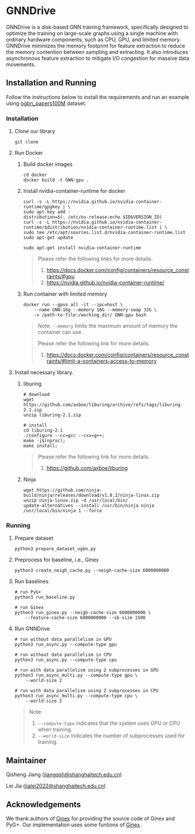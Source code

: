 # GNNDrive

GNNDrive is a disk-based GNN training framework, specifically designed to optimize the training on large-scale graphs using a single machine with ordinary hardware components, such as CPU, GPU, and limited memory. GNNDrive minimizes the memory footprint for feature extraction to reduce the memory contention between sampling and extracting. It also introduces asynchronous feature extraction to mitigate I/O congestion for massive data movements. 

## Installation and Running

Follow the instructions below to install the requirements and run an example using [ogbn_papers100M](https://ogb.stanford.edu/docs/nodeprop/#ogbn-papers100M) dataset.

### Installation

1. Clone our library
    ```shell
    git clone 
    ```

2. Run Docker
    1. Build docker images
        ```shell
        cd docker
        docker build -t GNN:gpu .
        ```

    2. Install nvidia-container-runtime for docker
        ```shell
        curl -s -L https://nvidia.github.io/nvidia-container-runtime/gpgkey | \
        sudo apt-key add -
        distribution=$(. /etc/os-release;echo $ID$VERSION_ID)
        curl -s -L https://nvidia.github.io/nvidia-container-runtime/$distribution/nvidia-container-runtime.list | \
        sudo tee /etc/apt/sources.list.d/nvidia-container-runtime.list
        sudo apt-get update

        sudo apt-get install nvidia-container-runtime
        ```
    
        > Please refer the following links for more details.
        > 1. https://docs.docker.com/config/containers/resource_constraints/#gpu
        > 2. https://nvidia.github.io/nvidia-container-runtime/

    3. Run container with limited memory
        ```shell
        docker run --gpus all -it --ipc=host \
            --name GNN-16g --memory 16G --memory-swap 32G \
            -v /path-to-file:/working_dir/ GNN:gpu bash
        ```
    
        > Note: `--memory` limits the maximum amount of memory the container can use.
        >
        > Please refer the following link for more details.
        > 1. https://docs.docker.com/config/containers/resource_constraints/#limit-a-containers-access-to-memory


3. Install necessary library. 
    1. liburing
        ```shell
        # download
        wget https://github.com/axboe/liburing/archive/refs/tags/liburing-2.1.zip
        unzip liburing-2.1.zip

        # install
        cd liburing-2.1
        ./configure --cc=gcc --cxx=g++;
        make -j$(nproc);
        make install;
        ```

        > Please refer the following link for more details.
        > 1. https://github.com/axboe/liburing

    2. Ninja
        ```shell
        wget https://github.com/ninja-build/ninja/releases/download/v1.8.2/ninja-linux.zip
        unzip ninja-linux.zip -d /usr/local/bin/
        update-alternatives --install /usr/bin/ninja ninja /usr/local/bin/ninja 1 --force
        ```

### Running

1. Prepare dataset
    ```shell
    python3 prepare_dataset_ogbn.py
    ```

2. Preprocess for baseline, i.e., Ginex
    ```shell
    python3 create_neigh_cache.py --neigh-cache-size 6000000000
    ````

5. Run baselines
    ```shell
    # run PyG+
    python3 run_baseline.py

    # run Ginex
    python3 run_ginex.py --neigh-cache-size 6000000000 \
        --feature-cache-size 6000000000 --sb-size 1500
    ```

6. Run GNNDrive
    ```shell
    # run without data parallelism in GPU 
    python3 run_async.py --compute-type gpu

    # run without data parallelism in CPU 
    python3 run_async.py --compute-type cpu

    # run with data parallelism using 2 subprocesses in GPU 
    python3 run_async_multi.py --compute-type gpu \
        --world-size 2

    # run with data parallelism using 2 subprocesses in CPU 
    python3 run_async_multi.py --compute-type cpu \
        --world-size 2
    ```

    > Note: 
    > 1. `--compute-type` indicates that the system uses GPU or CPU when training.
    > 2. `--world-size` indicates the number of subprocesses used for training.



## Maintainer

Qisheng Jiang (jiangqsh@shanghaitech.edu.cn)

Lei Jia (jialei2022@shanghaitech.edu.cn)

## Acknowledgements

We thank authors of [Ginex](https://dl.acm.org/doi/10.14778/3551793.3551819) for providing the source code of Ginex and PyG+. Our implementation uses some funtions  of [Ginex](https://github.com/SNU-ARC/Ginex.git).
